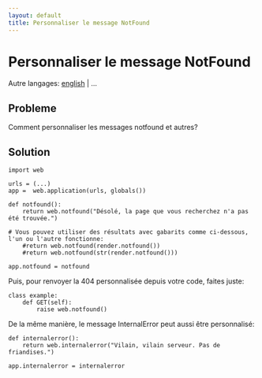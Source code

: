 ```yaml
---
layout: default
title: Personnaliser le message NotFound
---
```


# Personnaliser le message NotFound

Autre langages: [english](/../custom_notfound) | ...

## Probleme

Comment personnaliser les messages notfound et autres?

## Solution

    import web

    urls = (...)
    app =  web.application(urls, globals())

    def notfound():
        return web.notfound("Désolé, la page que vous recherchez n'a pas été trouvée.")

	# Vous pouvez utiliser des résultats avec gabarits comme ci-dessous, l'un ou l'autre fonctionne: 
        #return web.notfound(render.notfound())
        #return web.notfound(str(render.notfound()))

    app.notfound = notfound


Puis, pour renvoyer la 404 personnalisée depuis votre code, faites juste:

    class example:
        def GET(self):
            raise web.notfound()

De la même manière, le message InternalError peut aussi être personnalisé:

    def internalerror():
        return web.internalerror("Vilain, vilain serveur. Pas de friandises.")

    app.internalerror = internalerror